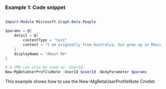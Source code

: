 ### Example 1: Code snippet

```powershell

Import-Module Microsoft.Graph.Beta.People

$params = @{
	detail = @{
		contentType = "text"
		content = "I am originally from Australia, but grew up in Moscow, Russia."
	}
	displayName = "About Me"
}

# A UPN can also be used as -UserId.
New-MgBetaUserProfileNote -UserId $userId -BodyParameter $params

```
This example shows how to use the New-MgBetaUserProfileNote Cmdlet.

